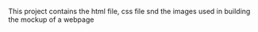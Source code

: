 This project contains the html file, css file snd the images used in building the mockup of a webpage